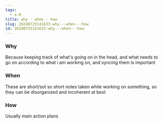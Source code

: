 ```yaml
---
tags:
  - a-0
title: why - when - how
slug: 20240725141633-why---when---how
id: 20240725141633-why---when---how
---
```

### Why

Because keeping track of what's going on in the head, and what needs to go on according to what i am working on, and syncing them is important


### When
These are short/sot so short notes taken while working on something, so they can be disorganized and incoherent at best

### How
Usually main action plans
